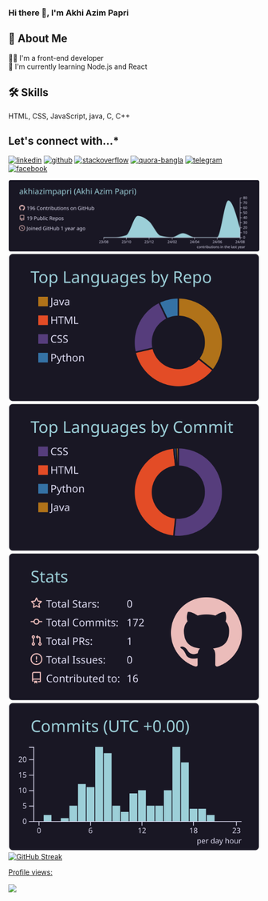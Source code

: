 ### Hi there 👋, I'm Akhi Azim Papri

## 🚀 About Me
👩‍💻 I'm a front-end developer <br>
🧠 I'm currently learning Node.js and React

## 🛠 Skills
HTML, CSS, JavaScript, java, C, C++

## Let's connect with...* <br>
[<img src='https://cdn-icons-png.flaticon.com/512/145/145807.png' alt='linkedin' height='40'>](https://www.linkedin.com/in/akhi-azim-papri/)
[<img src='https://cdn-icons-png.flaticon.com/512/733/733553.png' alt='github' height='40'>](https://github.com/akhiazimpapri)
[<img src='https://cdn-icons-png.flaticon.com/512/2111/2111628.png' alt='stackoverflow' height='40'>](https://stackoverflow.com/users/21479030/akhi-azim-papri)
[<img src='https://cdn-icons-png.flaticon.com/512/4494/4494531.png' alt='quora-bangla' height=40>](https://www.quora.com/profile/Akhi-Azim-Papri)
[<img src='https://cdn-icons-png.flaticon.com/512/2111/2111646.png' alt='telegram' height='40'>](https://web.telegram.org/a/)
[<img src='https://cdn-icons-png.flaticon.com/512/3670/3670124.png' alt='facebook' height='40'>](https://www.facebook.com/akhiazim01)


[![](https://raw.githubusercontent.com/akhiazimpapri/akhiazimpapri/master/profile-summary-card-output/rose_pine/0-profile-details.svg)](https://github.com/vn7n24fzkq/github-profile-summary-cards)
[![](https://raw.githubusercontent.com/akhiazimpapri/akhiazimpapri/master/profile-summary-card-output/rose_pine/1-repos-per-language.svg)](https://github.com/vn7n24fzkq/github-profile-summary-cards) [![](https://raw.githubusercontent.com/akhiazimpapri/akhiazimpapri/master/profile-summary-card-output/rose_pine/2-most-commit-language.svg)](https://github.com/vn7n24fzkq/github-profile-summary-cards)
[![](https://raw.githubusercontent.com/akhiazimpapri/akhiazimpapri/master/profile-summary-card-output/rose_pine/3-stats.svg)](https://github.com/vn7n24fzkq/github-profile-summary-cards) [![](https://raw.githubusercontent.com/akhiazimpapri/akhiazimpapri/master/profile-summary-card-output/rose_pine/4-productive-time.svg)](https://github.com/vn7n24fzkq/github-profile-summary-cards)
[![GitHub Streak](https://github-readme-streak-stats.herokuapp.com?user=akhiazimpapri)](https://git.io/streak-stats) 


<!--  Profile Views -->
[Profile views: ](https://gpvc.arturio.dev/akhiazimpapri)

<img align="center" src="https://profile-counter.glitch.me/{akhiazimpapri}/count.svg" /> 
